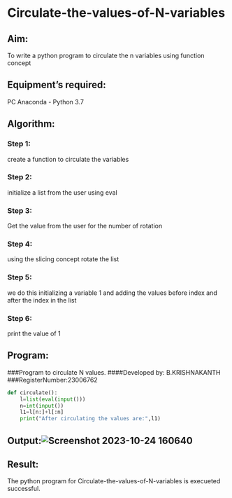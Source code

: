# Circulate-the-values-of-N-variables
## Aim:
To write a python program to circulate the n variables using function concept
## Equipment’s required:
PC
Anaconda - Python 3.7
## Algorithm: 
### Step 1: 
create a function to circulate the variables
### Step 2: 
initialize a list from the user using eval
### Step 3: 
Get the value from the user for the number of rotation 
### Step 4: 
using the slicing concept rotate the list
### Step 5: 
we do this initializing a variable 1 and adding the values before index and after the index in the list
### Step 6: 
print the value of 1
## Program:
###Program to circulate N values.
####Developed by: B.KRISHNAKANTH
###RegisterNumber:23006762
```python
def circulate():
    l=list(eval(input()))
    n=int(input())
    l1=l[n:]+l[:n]
    print("After circulating the values are:",l1)
```


## Output:![Screenshot 2023-10-24 160640](https://github.com/Krishnakanth23006762/Circulate-the-values-of-N-variables/assets/138849446/51afaa77-ff7f-4f6a-863b-672ff7c6d2e0)


## Result: 
The python program for Circulate-the-values-of-N-variables is execueted successful.
